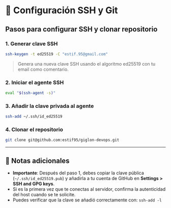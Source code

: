 # 🔐 Configuración SSH y Git

## Pasos para configurar SSH y clonar repositorio

### 1. Generar clave SSH
```bash
ssh-keygen -t ed25519 -C "estif.95@gmail.com"
```
> Genera una nueva clave SSH usando el algoritmo ed25519 con tu email como comentario.

### 2. Iniciar el agente SSH
```bash
eval "$(ssh-agent -s)"
```

### 3. Añadir la clave privada al agente
```bash
ssh-add ~/.ssh/id_ed25519
```

### 4. Clonar el repositorio
```bash
git clone git@github.com:estif95/giglon-devops.git
```
---

## 📝 Notas adicionales

- **Importante**: Después del paso 1, debes copiar la clave pública (`~/.ssh/id_ed25519.pub`) y añadirla a tu cuenta de GitHub en **Settings > SSH and GPG keys**.
- Si es la primera vez que te conectas al servidor, confirma la autenticidad del host cuando se te solicite.
- Puedes verificar que la clave se añadió correctamente con: `ssh-add -l`